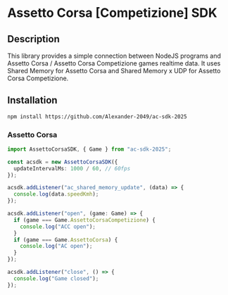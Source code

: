 # Assetto Corsa \[Competizione\] SDK

## Description

This library provides a simple connection between NodeJS programs and Assetto Corsa / Assetto Corsa Competizione games realtime data.
It uses Shared Memory for Assetto Corsa and Shared Memory x UDP for Assetto Corsa Competizione.

## Installation

```bash
npm install https://github.com/Alexander-2049/ac-sdk-2025
```

### Assetto Corsa

```ts
import AssettoCorsaSDK, { Game } from "ac-sdk-2025";

const acsdk = new AssettoCorsaSDK({
  updateIntervalMs: 1000 / 60, // 60fps
});

acsdk.addListener("ac_shared_memory_update", (data) => {
  console.log(data.speedKmh);
});

acsdk.addListener("open", (game: Game) => {
  if (game === Game.AssettoCorsaCompetizione) {
    console.log("ACC open");
  }
  if (game === Game.AssettoCorsa) {
    console.log("AC open");
  }
});

acsdk.addListener("close", () => {
  console.log("Game closed");
});
```
